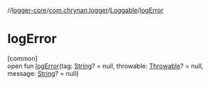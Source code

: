 //[logger-core](../../../index.md)/[com.chrynan.logger](../index.md)/[Loggable](index.md)/[logError](log-error.md)

# logError

[common]\
open fun [logError](log-error.md)(tag: [String](https://kotlinlang.org/api/latest/jvm/stdlib/kotlin/-string/index.html)? = null, throwable: [Throwable](https://kotlinlang.org/api/latest/jvm/stdlib/kotlin/-throwable/index.html)? = null, message: [String](https://kotlinlang.org/api/latest/jvm/stdlib/kotlin/-string/index.html)? = null)

